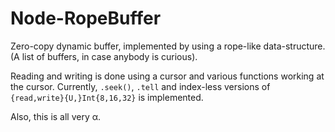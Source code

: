 Node-RopeBuffer
===============

Zero-copy dynamic buffer, implemented by using a rope-like data-structure. (A
list of buffers, in case anybody is curious).

Reading and writing is done using a cursor and various functions working at the
cursor. Currently, `.seek()`, `.tell` and index-less versions of
`{read,write}{U,}Int{8,16,32}` is implemented.

Also, this is all very α.
